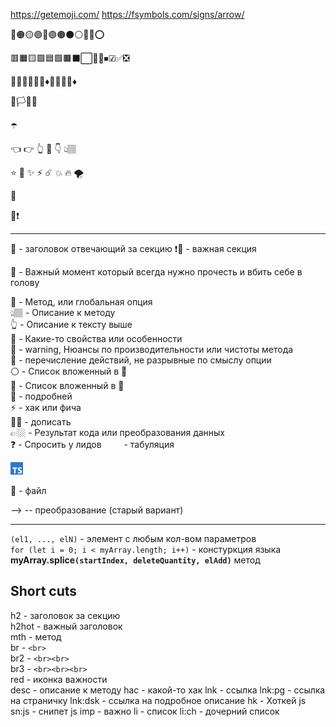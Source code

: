 https://getemoji.com/
https://fsymbols.com/signs/arrow/

🔴🟠🟡🟢🔵🟣🟤⚫⚪🔘🛑⭕

🟥🟧🟨🟩🟦🟪🟫⬛⬜🔲🔳⏹☑✅❎

🔺🔻🔷🔶🔹🔸♦💠💎💧🧊♦️

🏴🏳🚩🏁

☂️

👈 👉 👆 🖕 👇 👆🏽
 
⭐️ 🌟 ✨ ⚡️ ☄️ 💥 🔥 🌪

🎯

📛❗️

---

🚩 - заголовок отвечающий за секцию
❗🚩 - важная секция

🛑 - Важный момент который всегда нужно прочесть и вбить себе в голову

💠 - Метод, или глобальная опция  
👆🏽 - Описание к методу  
👆 - Описание к тексту выше  
🔹 - Какие-то свойства или особенности  
🔸 - warning, Нюансы по производительности или чистоты метода  
🎯 - перечисление действий, не разрывные по смыслу опции  
⚪ - Список вложенный в 🔹  
🥏 - Список вложенный в 🎯  
📗 - подробней  
⚡️ - хак или фича  
✍🏼 - дописать  
👉🏼 - Результат кода или преобразования данных  
❓ - Спросить у лидов
&emsp;&emsp; - табуляция  

<img src="https://raw.githubusercontent.com/webster6667/documentation/master/documentation-data/illustrations/ts.svg" height="20px" title="ts" >

📜 - файл

--> -- преобразование (старый вариант)

---


`(el1, ..., elN)` - элемент с любым кол-вом параметров    
`for (let i = 0; i < myArray.length; i++)` - констуркция языка    
**myArray.splice`(startIndex, deleteQuantity, elAdd)`** метод  

## Short cuts

h2 - заголовок за секцию  
h2hot - важный заголовок  
mth - метод    
br - `<br>`  
br2 - `<br><br>`  
br3 - `<br><br><br>`  
red - иконка важности  
desc - описание к методу
hac - какой-то хак
lnk - ссылка
lnk:pg - ссылка на страничку
lnk:dsk - ссылка на подробное описание
hk - Хоткей js
sn:js - снипет js
imp - важно
li - список
li:ch - дочерний список